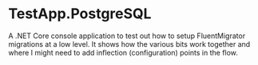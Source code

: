 # TestApp.PostgreSQL

A .NET Core console application to test out how to setup FluentMigrator migrations at a low level.  It shows how the various bits work together and where I might need to add inflection (configuration) points in the flow.

